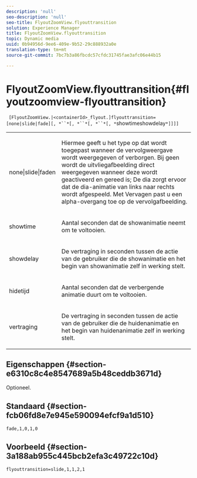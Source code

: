 ```yaml
---
description: 'null'
seo-description: 'null'
seo-title: FlyoutZoomView.flyouttransition
solution: Experience Manager
title: FlyoutZoomView.flyouttransition
topic: Dynamic media
uuid: 0b94956d-9ee6-409e-9b52-29c888932a0e
translation-type: tm+mt
source-git-commit: 7bc7b3a86fbcdc57cfdc31745fae3afc06e44b15

---
```



# FlyoutZoomView.flyouttransition{#flyoutzoomview-flyouttransition}

` [FlyoutZoomView.|<containerId>_flyout.]flyouttransition=[none|slide|fade][, *``*[, *``*[, *``*[, *`showtimeshowdelay`*]]]]`

<table id="table_AB421835D2454ECD8AA40DBFADBAC65F"> 
 <tbody> 
  <tr> 
   <td colname="col1"> <p> <span class="codeph"> <span class="varname"> none|slide|faden </span></span> </p> </td> 
   <td colname="col2"> <p> Hiermee geeft u het type op dat wordt toegepast wanneer de vervolgweergave wordt weergegeven of verborgen. Bij <span class="codeph"> geen </span>wordt de uitvliegafbeelding direct weergegeven wanneer deze wordt geactiveerd en gereed is; De <span class="codeph"> dia </span> zorgt ervoor dat de dia-animatie van links naar rechts wordt afgespeeld. Met <span class="codeph"> Vervagen </span> past u een alpha-overgang toe op de vervolgafbeelding. </p> </td> 
  </tr> 
  <tr> 
   <td colname="col1"> <p> <span class="codeph"> <span class="varname"> showtime </span></span> </p> </td> 
   <td colname="col2"> <p> Aantal seconden dat de showanimatie neemt om te voltooien. </p> </td> 
  </tr> 
  <tr> 
   <td colname="col1"> <p> <span class="codeph"> <span class="varname"> showdelay </span></span> </p> </td> 
   <td colname="col2"> <p> De vertraging in seconden tussen de actie van de gebruiker die de showanimatie en het begin van showanimatie zelf in werking stelt. </p> </td> 
  </tr> 
  <tr> 
   <td colname="col1"> <p> <span class="codeph"> <span class="varname"> hidetijd </span></span> </p> </td> 
   <td colname="col2"> <p> Aantal seconden dat de verbergende animatie duurt om te voltooien. </p> </td> 
  </tr> 
  <tr> 
   <td colname="col1"> <p> <span class="codeph"> <span class="varname"> vertraging </span></span> </p> </td> 
   <td colname="col2"> <p> De vertraging in seconden tussen de actie van de gebruiker die de huidenanimatie en het begin van huidenanimatie zelf in werking stelt. </p> </td> 
  </tr> 
 </tbody> 
</table>

## Eigenschappen {#section-e6310c8c4e8547689a5b48ceddb3671d}

Optioneel.

## Standaard {#section-fcb06fd8e7e945e590094efcf9a1d510}

`fade,1,0,1,0`

## Voorbeeld {#section-3a188ab955c445bcb2efa3c49722c10d}

`flyouttransition=slide,1,1,2,1`

